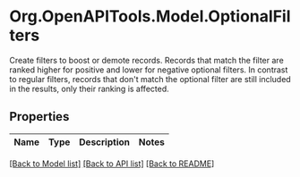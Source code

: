 # Org.OpenAPITools.Model.OptionalFilters
Create filters to boost or demote records.   Records that match the filter are ranked higher for positive and lower for negative optional filters. In contrast to regular filters, records that don't match the optional filter are still included in the results, only their ranking is affected. 

## Properties

Name | Type | Description | Notes
------------ | ------------- | ------------- | -------------

[[Back to Model list]](../README.md#documentation-for-models) [[Back to API list]](../README.md#documentation-for-api-endpoints) [[Back to README]](../README.md)

